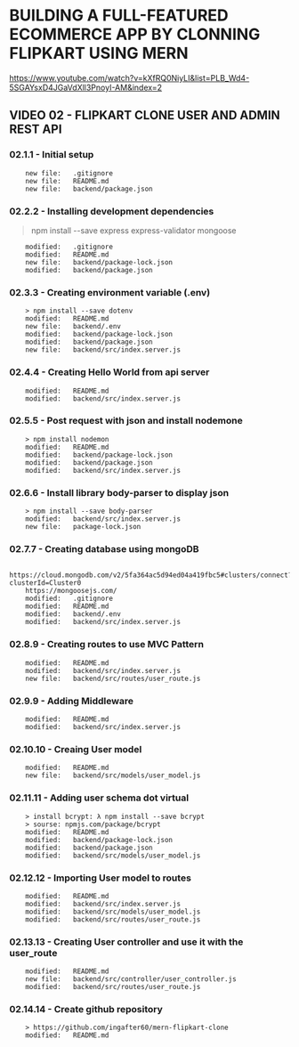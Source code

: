 # BUILDING A FULL-FEATURED ECOMMERCE APP BY CLONNING FLIPKART USING MERN

https://www.youtube.com/watch?v=kXfRQ0NiyLI&list=PLB_Wd4-5SGAYsxD4JGaVdXll3PnoyI-AM&index=2

## VIDEO 02 - FLIPKART CLONE USER AND ADMIN REST API

### 02.1.1 - Initial setup

        new file:   .gitignore
        new file:   README.md
        new file:   backend/package.json

### 02.2.2 - Installing development dependencies

> npm install --save express express-validator mongoose

        modified:   .gitignore
        modified:   README.md
        new file:   backend/package-lock.json
        modified:   backend/package.json

### 02.3.3 - Creating environment variable (.env)

        > npm install --save dotenv
        modified:   README.md
        new file:   backend/.env
        modified:   backend/package-lock.json
        modified:   backend/package.json
        new file:   backend/src/index.server.js

### 02.4.4 - Creating Hello World from api server

        modified:   README.md
        modified:   backend/src/index.server.js

### 02.5.5 - Post request with json and install nodemone

        > npm install nodemon
        modified:   README.md
        modified:   backend/package-lock.json
        modified:   backend/package.json
        modified:   backend/src/index.server.js

### 02.6.6 - Install library body-parser to display json

        > npm install --save body-parser
        modified:   backend/src/index.server.js
        new file:   package-lock.json

### 02.7.7 - Creating database using mongoDB

        https://cloud.mongodb.com/v2/5fa364ac5d94ed04a419fbc5#clusters/connect?clusterId=Cluster0
        https://mongoosejs.com/
        modified:   .gitignore
        modified:   README.md
        modified:   backend/.env
        modified:   backend/src/index.server.js

### 02.8.9 - Creating routes to use MVC Pattern

        modified:   README.md
        modified:   backend/src/index.server.js
        new file:   backend/src/routes/user_route.js

### 02.9.9 - Adding Middleware

        modified:   README.md
        modified:   backend/src/index.server.js

### 02.10.10 - Creaing User model

        modified:   README.md
        new file:   backend/src/models/user_model.js

### 02.11.11 - Adding user schema dot virtual

        > install bcrypt: λ npm install --save bcrypt
        > sourse: npmjs.com/package/bcrypt
        modified:   README.md
        modified:   backend/package-lock.json
        modified:   backend/package.json
        modified:   backend/src/models/user_model.js


### 02.12.12 - Importing User model to routes

        modified:   README.md
        modified:   backend/src/index.server.js
        modified:   backend/src/models/user_model.js
        modified:   backend/src/routes/user_route.js

### 02.13.13 - Creating User controller and use it with the user_route

        modified:   README.md
        new file:   backend/src/controller/user_controller.js
        modified:   backend/src/routes/user_route.js

### 02.14.14 - Create github repository

        > https://github.com/ingafter60/mern-flipkart-clone  
        modified:   README.md